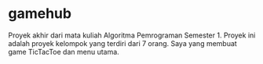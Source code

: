 # gamehub
Proyek akhir dari mata kuliah Algoritma Pemrograman Semester 1. Proyek ini adalah proyek kelompok yang terdiri dari 7 orang. Saya yang  membuat game TicTacToe dan menu utama.
